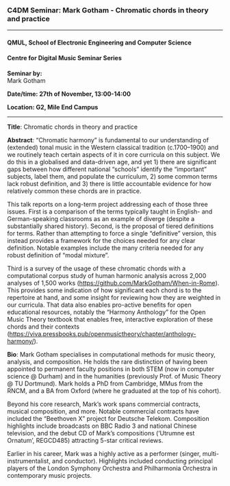 ### C4DM Seminar: Mark Gotham - Chromatic chords in theory and practice
-----------------

#### QMUL, School of Electronic Engineering and Computer Science

#### Centre for Digital Music Seminar Series

**Seminar by:**   
    Mark Gotham

**Date/time:  27th of November, 13:00-14:00**

**Location: G2, Mile End Campus**

-----------------

<b>Title</b>: Chromatic chords in theory and practice

<b>Abstract</b>: “Chromatic harmony” is fundamental to our understanding of (extended) tonal music in the Western classical tradition (c.1700–1900) and we routinely teach certain aspects of it in core curricula on this subject. We do this in a globalised and data-driven age, and yet 1) there are significant gaps between how different national “schools” identify the “important” subjects, label them, and populate the curriculum, 2) some common terms lack robust definition, and 3) there is little accountable evidence for how relatively common these chords are in practice.

This talk reports on a long-term project addressing each of those three issues. First is a comparison of the terms typically taught in English- and German-speaking classrooms as an example of diverge (despite a substantially shared history). Second, is the proposal of tiered definitions for terms. Rather than attempting to force a single “definitive” version, this instead provides a framework for the choices needed for any clear definition. Notable examples include the many criteria needed for any robust definition of “modal mixture”.

Third is a survey of the usage of these chromatic chords with a computational corpus study of human harmonic analysis across 2,000 analyses of 1,500 works (https://github.com/MarkGotham/When-in-Rome). This provides some indication of how significant each chord is to the repertoire at hand, and some insight for reviewing how they are weighted in our curricula. That data also enables pro-active benefits for open educational resources, notably the “Harmony Anthology” for the Open Music Theory textbook that enables free, interactive exploration of these chords and their contexts (https://viva.pressbooks.pub/openmusictheory/chapter/anthology-harmony/).

<b>Bio</b>: Mark Gotham specialises in computational methods for music theory, analysis, and composition. He holds the rare distinction of having been appointed to permanent faculty positions in both STEM (now in computer science @ Durham) and in the humanities (previously Prof. of Music Theory @ TU Dortmund). Mark holds a PhD from Cambridge, MMus from the RNCM, and a BA from Oxford (where he graduated at the top of his cohort).

Beyond his core research, Mark’s work spans commercial contracts, musical composition, and more. Notable commercial contracts have included the “Beethoven X” project for Deutsche Telekom. Composition highlights include broadcasts on BBC Radio 3 and national Chinese television, and the debut CD of Mark’s compositions (‘Utrumne est Ornatum’, REGCD485) attracting 5-star critical reviews.

Earlier in his career, Mark was a highly active as a performer (singer, multi-instrumentalist, and conductor). Highlights included conducting principal players of the London Symphony Orchestra and Philharmonia Orchestra in contemporary music projects.